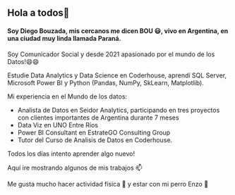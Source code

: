 ## Hola a todos👋
#### Soy Diego Bouzada, mis cercanos me dicen BOU 😃, vivo en Argentina, en una ciudad muy linda llamada Paraná.

Soy Comunicador Social y desde 2021 apasionado por el mundo de los Datos!😄😄

Estudie Data Analytics y Data Science en Coderhouse, aprendí SQL Server, Microsoft Power BI y Python (Pandas, NumPy, SkLearn, Matplotlib).

Mi experiencia en el Mundo de los datos:
* Analista de Datos en Seidor Analytics, participando en tres proyectos con clientes importantes de Argentina durante 7 meses
* Data Viz en UNO Entre Ríos
* Power BI Consultant en EstrateGO Consulting Group
* Tutor del Curso de Analisis de Datos en Coderhouse.

Todos los días intento aprender algo nuevo! 

Aquí ire mostrando algunos de mis trabajos 📫

Me gusta mucho hacer actividad física 💪 y estar con mi perro Enzo 🐶



